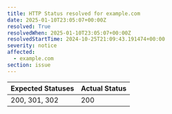 ```yaml
---
title: HTTP Status resolved for example.com
date: 2025-01-10T23:05:07+00:00Z
resolved: True
resolvedWhen: 2025-01-10T23:05:07+00:00Z
resolvedStartTime: 2024-10-25T21:09:43.191474+00:00
severity: notice
affected:
  - example.com
section: issue
---
```


| Expected Statuses | Actual Status  |
|-------------------|----------------|
| 200, 301, 302 | 200 |
